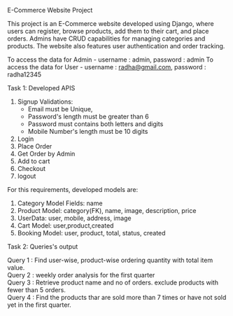 E-Commerce Website Project

This project is an E-Commerce website developed using Django, where users can register, browse products, add them to their cart, and place orders. Admins have CRUD capabilities for managing categories and products. The website also features user authentication and order tracking.

To access the data for 
Admin - username : admin, password : admin
To access the data for 
User - username : radha@gmail.com, password : radha12345

Task 1: Developed APIS
1. Signup
   Validations:
   - Email must be Unique,
   - Password's length must be greater than 6
   - Password must contains both letters and digits
   - Mobile Number's length must be 10 digits
2. Login
3. Place Order
4. Get Order by Admin
5. Add to cart
6. Checkout
7. logout

For this requirements, developed models are:
1. Category Model Fields: name
2. Product Model: category(FK), name, image, description, price
3. UserData: user, mobile, address, image
4. Cart Model: user,product,created
5. Booking Model: user, product, total, status, created
   
Task 2: Queries's output

Query 1 : Find user-wise, product-wise ordering quantity with total item value.<br>
Query 2 : weekly order analysis for the first quarter <br>
Query 3 : Retrieve product name and no of orders. exclude products with fewer than 5 orders.<br>
Query 4 : Find the products thar are sold more than 7 times or have not sold yet in the first quarter. 





